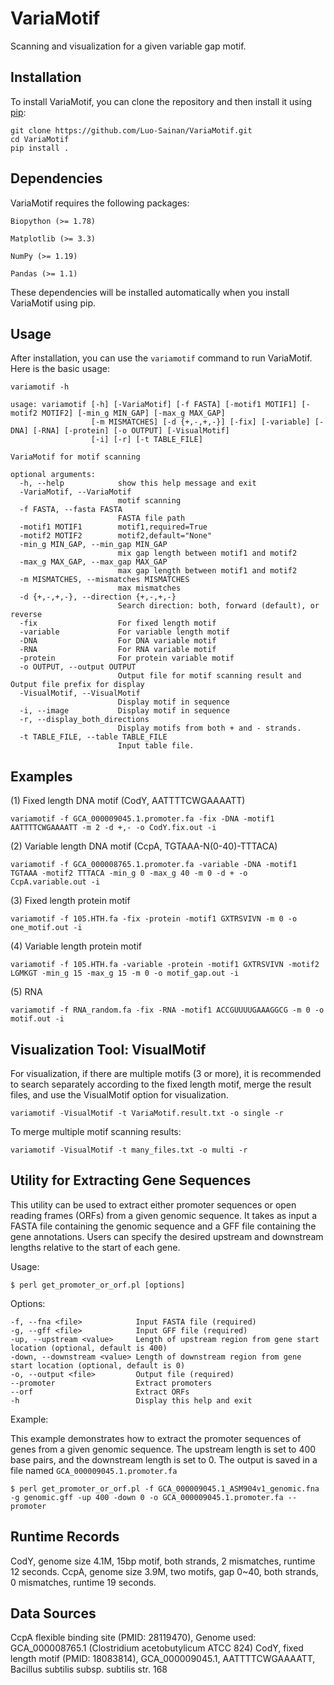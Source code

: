# VariaMotif
 Scanning and visualization for a given variable gap motif.

## Installation

To install VariaMotif, you can clone the repository and then install it using [pip](https://pip.pypa.io/en/stable/installation/):

```
git clone https://github.com/Luo-Sainan/VariaMotif.git
cd VariaMotif
pip install .
```

## Dependencies

VariaMotif requires the following packages:

`Biopython (>= 1.78)`

`Matplotlib (>= 3.3)`

`NumPy (>= 1.19)`

`Pandas (>= 1.1)`

These dependencies will be installed automatically when you install VariaMotif using pip.

## Usage

After installation, you can use the `variamotif` command to run VariaMotif. Here is the basic usage:

```
variamotif -h

usage: variamotif [-h] [-VariaMotif] [-f FASTA] [-motif1 MOTIF1] [-motif2 MOTIF2] [-min_g MIN_GAP] [-max_g MAX_GAP]
                  [-m MISMATCHES] [-d {+,-,+,-}] [-fix] [-variable] [-DNA] [-RNA] [-protein] [-o OUTPUT] [-VisualMotif]
                  [-i] [-r] [-t TABLE_FILE]

VariaMotif for motif scanning

optional arguments:
  -h, --help            show this help message and exit
  -VariaMotif, --VariaMotif
                        motif scanning
  -f FASTA, --fasta FASTA
                        FASTA file path
  -motif1 MOTIF1        motif1,required=True
  -motif2 MOTIF2        motif2,default="None"
  -min_g MIN_GAP, --min_gap MIN_GAP
                        mix gap length between motif1 and motif2
  -max_g MAX_GAP, --max_gap MAX_GAP
                        max gap length between motif1 and motif2
  -m MISMATCHES, --mismatches MISMATCHES
                        max mismatches
  -d {+,-,+,-}, --direction {+,-,+,-}
                        Search direction: both, forward (default), or reverse
  -fix                  For fixed length motif
  -variable             For variable length motif
  -DNA                  For DNA variable motif
  -RNA                  For RNA variable motif
  -protein              For protein variable motif
  -o OUTPUT, --output OUTPUT
                        Output file for motif scanning result and Output file prefix for display
  -VisualMotif, --VisualMotif
                        Display motif in sequence
  -i, --image           Display motif in sequence
  -r, --display_both_directions
                        Display motifs from both + and - strands.
  -t TABLE_FILE, --table TABLE_FILE
                        Input table file.
```

## Examples
(1) Fixed length DNA motif (CodY, AATTTTCWGAAAATT)

```
variamotif -f GCA_000009045.1.promoter.fa -fix -DNA -motif1 AATTTTCWGAAAATT -m 2 -d +,- -o CodY.fix.out -i
```
(2) Variable length DNA motif (CcpA, TGTAAA-N(0-40)-TTTACA)

```
variamotif -f GCA_000008765.1.promoter.fa -variable -DNA -motif1 TGTAAA -motif2 TTTACA -min_g 0 -max_g 40 -m 0 -d + -o CcpA.variable.out -i
```

(3) Fixed length protein motif

```
variamotif -f 105.HTH.fa -fix -protein -motif1 GXTRSVIVN -m 0 -o one_motif.out -i
```

(4) Variable length protein motif

```
variamotif -f 105.HTH.fa -variable -protein -motif1 GXTRSVIVN -motif2 LGMKGT -min_g 15 -max_g 15 -m 0 -o motif_gap.out -i
```
(5) RNA

```
variamotif -f RNA_random.fa -fix -RNA -motif1 ACCGUUUUGAAAGGCG -m 0 -o motif.out -i
```

## Visualization Tool: VisualMotif

For visualization, if there are multiple motifs (3 or more), it is recommended to search separately according to the fixed length motif, merge the result files, and use the VisualMotif option for visualization.

```
variamotif -VisualMotif -t VariaMotif.result.txt -o single -r
```

To merge multiple motif scanning results:

```
variamotif -VisualMotif -t many_files.txt -o multi -r
```

## Utility for Extracting Gene Sequences

This utility can be used to extract either promoter sequences or open reading frames (ORFs) from a given genomic sequence. It takes as input a FASTA file containing the genomic sequence and a GFF file containing the gene annotations. Users can specify the desired upstream and downstream lengths relative to the start of each gene.

Usage:

```
$ perl get_promoter_or_orf.pl [options]
```

Options:

```
-f, --fna <file>            Input FASTA file (required)
-g, --gff <file>            Input GFF file (required)
-up, --upstream <value>     Length of upstream region from gene start location (optional, default is 400)
-down, --downstream <value> Length of downstream region from gene start location (optional, default is 0)
-o, --output <file>         Output file (required)
--promoter                  Extract promoters
--orf                       Extract ORFs
-h                          Display this help and exit
```

Example:

This example demonstrates how to extract the promoter sequences of genes from a given genomic sequence. The upstream length is set to 400 base pairs, and the downstream length is set to 0. The output is saved in a file named `GCA_000009045.1.promoter.fa`

```
$ perl get_promoter_or_orf.pl -f GCA_000009045.1_ASM904v1_genomic.fna -g genomic.gff -up 400 -down 0 -o GCA_000009045.1.promoter.fa --promoter
```


## Runtime Records

CodY, genome size 4.1M, 15bp motif, both strands, 2 mismatches, runtime 12 seconds.
CcpA, genome size 3.9M, two motifs, gap 0~40, both strands, 0 mismatches, runtime 19 seconds.

## Data Sources

CcpA flexible binding site (PMID: 28119470), Genome used: GCA_000008765.1 (Clostridium acetobutylicum ATCC 824)
CodY, fixed length motif (PMID: 18083814), GCA_000009045.1, AATTTTCWGAAAATT, Bacillus subtilis subsp. subtilis str. 168
